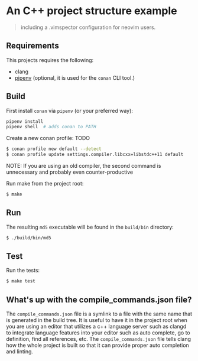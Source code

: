 # An C++ project structure example 

> including a .vimspector configuration for neovim users. 

## Requirements

This projects requires the following:
- clang
- [pipenv](https://pypi.org/project/pipenv/) (optional, it is used for the `conan` CLI tool.)

## Build

First install `conan` via `pipenv` (or your preferred way):

```bash
pipenv install
pipenv shell  # adds conan to PATH
```

Create a new conan profile:  TODO

``` bash
$ conan profile new default --detect
$ conan profile update settings.compiler.libcxx=libstdc++11 default
```

NOTE: If you are using an old compiler, the second command is unnecessary and
probably even counter-productive

Run make from the project root:

```bash
$ make
```

## Run

The resulting `md5` executable will be found in the `build/bin` directory:

```bash
$ ./build/bin/md5
```

## Test

Run the tests:

```bash
$ make test
```

## What's up with the compile_commands.json file?

The `compile_commands.json` file is a symlink to a file with the same name that
is generated in the build tree. It is useful to have it in the project root
when you are using an editor that utilizes a c++ language server such as clangd
to integrate language features into your editor such as auto complete, go to
definition, find all references, etc. The `compile_commands.json` file tells
clang how the whole project is built so that it can provide proper auto
completion and linting.
